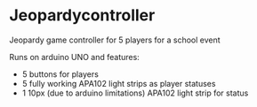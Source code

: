 # Jeopardycontroller

Jeopardy game controller for 5 players for a school event

Runs on arduino UNO and features:
- 5 buttons for players
- 5 fully working APA102 light strips as player statuses
- 1 10px (due to arduino limitations) APA102 light strip for status 